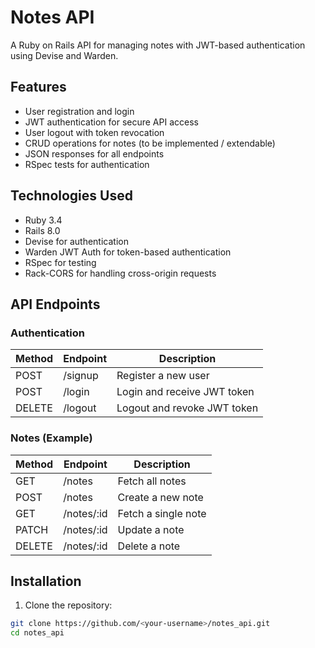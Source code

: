# Notes API

A Ruby on Rails API for managing notes with JWT-based authentication using Devise and Warden.

## Features

- User registration and login
- JWT authentication for secure API access
- User logout with token revocation
- CRUD operations for notes (to be implemented / extendable)
- JSON responses for all endpoints
- RSpec tests for authentication

## Technologies Used

- Ruby 3.4
- Rails 8.0
- Devise for authentication
- Warden JWT Auth for token-based authentication
- RSpec for testing
- Rack-CORS for handling cross-origin requests

## API Endpoints

### Authentication

| Method | Endpoint | Description                 |
| ------ | -------- | --------------------------- |
| POST   | /signup  | Register a new user         |
| POST   | /login   | Login and receive JWT token |
| DELETE | /logout  | Logout and revoke JWT token |

### Notes (Example)

| Method | Endpoint   | Description         |
| ------ | ---------- | ------------------- |
| GET    | /notes     | Fetch all notes     |
| POST   | /notes     | Create a new note   |
| GET    | /notes/:id | Fetch a single note |
| PATCH  | /notes/:id | Update a note       |
| DELETE | /notes/:id | Delete a note       |

## Installation

1. Clone the repository:

```bash
git clone https://github.com/<your-username>/notes_api.git
cd notes_api
```
